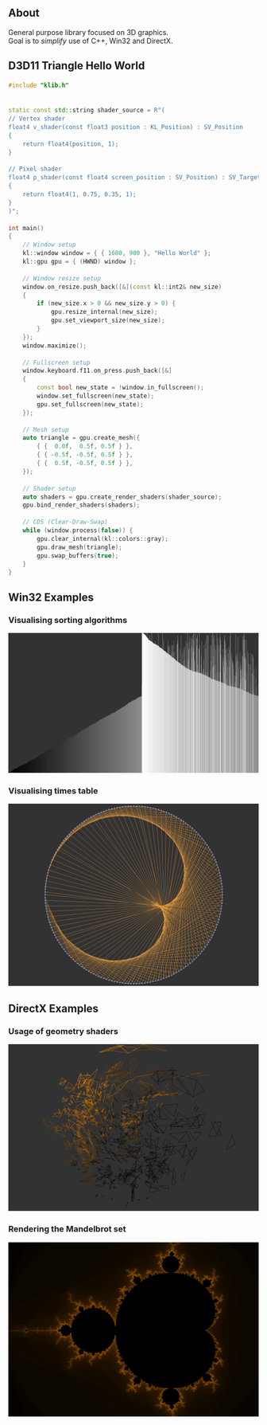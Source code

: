 ## About
General purpose library focused on 3D graphics.  
Goal is to *simplify* use of C++, Win32 and DirectX.  

## D3D11 Triangle Hello World
```cpp
#include "klib.h"


static const std::string shader_source = R"(
// Vertex shader
float4 v_shader(const float3 position : KL_Position) : SV_Position
{
    return float4(position, 1);
}

// Pixel shader
float4 p_shader(const float4 screen_position : SV_Position) : SV_Target
{
    return float4(1, 0.75, 0.35, 1);
}
)";

int main()
{
    // Window setup
    kl::window window = { { 1600, 900 }, "Hello World" };
    kl::gpu gpu = { (HWND) window };

    // Window resize setup
    window.on_resize.push_back([&](const kl::int2& new_size)
    {
        if (new_size.x > 0 && new_size.y > 0) {
            gpu.resize_internal(new_size);
            gpu.set_viewport_size(new_size);
        }
    });
    window.maximize();

    // Fullscreen setup
    window.keyboard.f11.on_press.push_back([&]
    {
        const bool new_state = !window.in_fullscreen();
        window.set_fullscreen(new_state);
        gpu.set_fullscreen(new_state);
    });

    // Mesh setup
    auto triangle = gpu.create_mesh({
        { {  0.0f,  0.5f, 0.5f } },
        { { -0.5f, -0.5f, 0.5f } },
        { {  0.5f, -0.5f, 0.5f } },
    });

    // Shader setup
    auto shaders = gpu.create_render_shaders(shader_source);
    gpu.bind_render_shaders(shaders);

    // CDS (Clear-Draw-Swap)
    while (window.process(false)) {
        gpu.clear_internal(kl::colors::gray);
        gpu.draw_mesh(triangle);
        gpu.swap_buffers(true);
    }
}

```

## Win32 Examples
### Visualising sorting algorithms  
![](examples/screens/visual_sort.png)

### Visualising times table  
![](examples/screens/times_table.png)

## DirectX Examples
### Usage of geometry shaders  
![](examples/screens/geometry_shaders.png)

### Rendering the Mandelbrot set  
![](examples/screens/mandelbrot.png)
